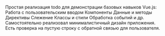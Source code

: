 Простая реализация todo для демонстрации базовых навыков Vue.js:
    Работа с пользовательским вводом
    Компоненты
    Данные и методы
    Директивы
    Слежение
    Классы и стили
    Обработка событий
    и др.
Самостоятельно реализовал минималистичный дизайн приложения.
Есть проверка на пустую строку с обратной связью для пользователя.
